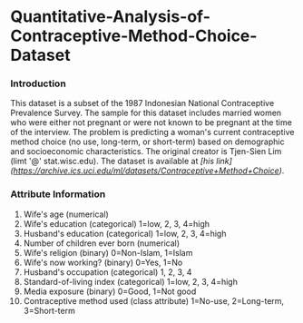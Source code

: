 # Quantitative-Analysis-of-Contraceptive-Method-Choice-Dataset

### **Introduction**
This dataset is a subset of the 1987 Indonesian National Contraceptive Prevalence Survey. The sample for this dataset includes married women who were either not pregnant or were not known to be pregnant at the time of the interview. The problem is predicting a woman's current contraceptive method choice (no use, long-term, or short-term) based on demographic and socioeconomic characteristics. The original creator is Tjen-Sien Lim (limt '@' stat.wisc.edu). The dataset is available at *[his link] (https://archive.ics.uci.edu/ml/datasets/Contraceptive+Method+Choice)*. 

### **Attribute Information**
1. Wife's age (numerical)
2. Wife's education (categorical) 1=low, 2, 3, 4=high
3. Husband's education (categorical) 1=low, 2, 3, 4=high
4. Number of children ever born (numerical)
5. Wife's religion (binary) 0=Non-Islam, 1=Islam
6. Wife's now working? (binary) 0=Yes, 1=No
7. Husband's occupation (categorical) 1, 2, 3, 4
8. Standard-of-living index (categorical) 1=low, 2, 3, 4=high
9. Media exposure (binary) 0=Good, 1=Not good
10. Contraceptive method used (class attribute) 1=No-use, 2=Long-term, 3=Short-term
